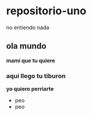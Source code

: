 # repositorio-uno
no entiendo nada 

## ola mundo
**mami que tu quiere**

### aqui llego tu tiburon
**yo quiero perriarte**

- peo
- peo

